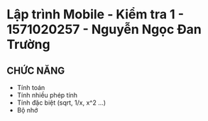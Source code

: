 # Lập trình Mobile - Kiểm tra 1 - 1571020257 - Nguyễn Ngọc Đan Trường
## CHỨC NĂNG
* Tính toán 
* Tính nhiều phép tính
* Tính đặc biệt (sqrt, 1/x, x^2 ...)
* Bộ nhớ